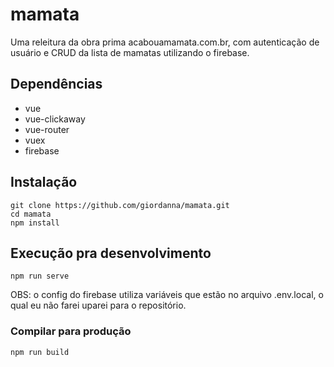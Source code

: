 # mamata

Uma releitura da obra prima acabouamamata.com.br, com autenticação de usuário e CRUD da lista de mamatas utilizando o firebase.

## Dependências
- vue
- vue-clickaway
- vue-router
- vuex
- firebase

## Instalação
```
git clone https://github.com/giordanna/mamata.git
cd mamata
npm install
```

## Execução pra desenvolvimento
```
npm run serve
```

OBS: o config do firebase utiliza variáveis que estão no arquivo .env.local, o qual eu não farei uparei para o repositório.

### Compilar para produção
```
npm run build
```
